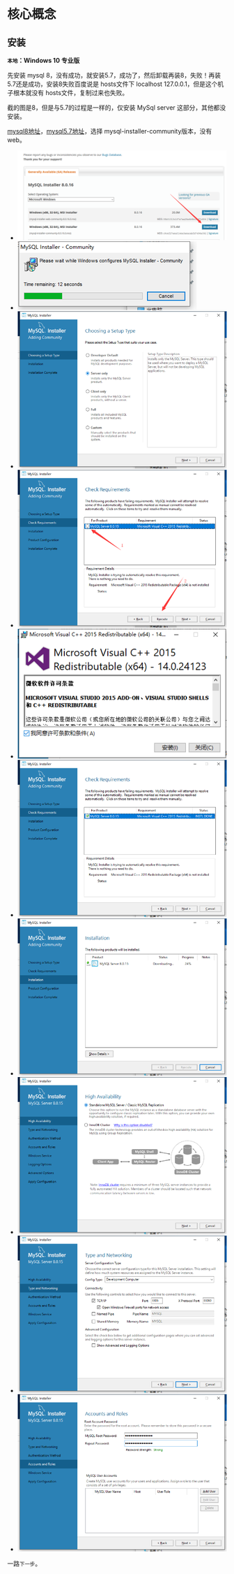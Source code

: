 # 核心概念





##  安装

**`本地`：Windows 10 专业版**

先安装 mysql 8，没有成功，就安装5.7，成功了，然后卸载再装8，失败！再装 5.7还是成功，安装8失败百度说是 hosts文件下 localhost 127.0.0.1，但是这个机子根本就没有 hosts文件，复制过来也失败。

截的图是8，但是与5.7的过程是一样的，仅安装 MySql server 这部分，其他都没安装。

[mysql8地址](https://dev.mysql.com/downloads/windows/installer/8.0.html)，[mysql5.7地址](https://dev.mysql.com/downloads/windows/installer/5.7.html)，选择 mysql-installer-community版本，没有web。

- ![0001](../images/0001.png)
- ![0002](../images/0002.png)
- ![0003](../images/0003.png)
- ![0004](../images/0004.png)
- ![0005](../images/0005.png)
- ![0006](../images/0006.png)
- ![0007](../images/0007.png)
- ![0008](../images/0008.png)
- ![0009](../images/0009.png)
- ![0010](../images/00010.png)

一路`下一步`。




